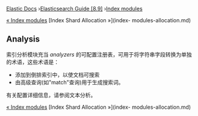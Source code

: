 

[Elastic Docs](/guide/) ›[Elasticsearch Guide [8.9]](index.md) ›[Index
modules](index-modules.md)

[« Index modules](index-modules.md) [Index Shard Allocation »](index-
modules-allocation.md)

## Analysis

索引分析模块充当 _analyzers_ 的可配置注册表，可用于将字符串字段转换为单独的术语，这些术语是：

* 添加到倒排索引中，以使文档可搜索 
* 由高级查询(如"match"查询)用于生成搜索词。

有关配置详细信息，请参阅文本分析。

[« Index modules](index-modules.md) [Index Shard Allocation »](index-
modules-allocation.md)
